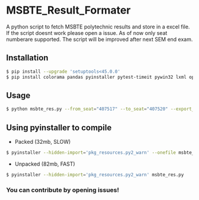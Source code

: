 # MSBTE_Result_Formater
A python script to fetch MSBTE polytechnic results and store in a excel file. If the script doesnt work 
please open a issue. As of now only seat numberare supported. The script will be improved after next SEM end exam.

## Installation
```bash
$ pip install --upgrade 'setuptools<45.0.0'
$ pip install colorama pandas pyinstaller pytest-timeit pywin32 lxml openpyxl
```

## Usage
```bash
$ python msbte_res.py --from_seat="407517" --to_seat="407520" --export_file_name="dataout1"
```

## Using pyinstaller to compile

- Packed (32mb, SLOW)
```bash
$ pyinstaller --hidden-import='pkg_resources.py2_warn' --onefile msbte_res.py
```

- Unpacked (82mb, FAST)
```bash
$ pyinstaller --hidden-import='pkg_resources.py2_warn' msbte_res.py
```

### You can contribute by opening issues!
